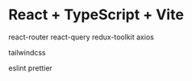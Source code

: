 # React + TypeScript + Vite

react-router
react-query
redux-toolkit
axios

tailwindcss

eslint
prettier
